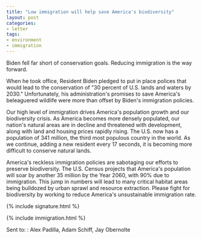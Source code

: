 ```yaml
---
title: "Low immigration will help save America's biodiversity"
layout: post
categories:
- letter
tags:
- environment
- immigration
---
```


Biden fell far short of conservation goals. Reducing immigration is the way forward.

When he took office, Resident Biden pledged to put in place polices that would lead to the conservation of "30 percent of U.S. lands and waters by 2030." Unfortunately, his administration's promises to save America's beleaguered wildlife were more than offset by Biden's immigration policies.
 
Our high level of immigration drives America's population growth and our biodiversity crisis. As America becomes more densely populated, our nation's natural areas are in decline and threatened with development, along with land and housing prices rapidly rising. The U.S. now has a population of 341 million, the third most populous country in the world. As we continue, adding a new resident every 17 seconds, it is becoming more difficult to conserve natural lands. 

America's reckless immigration policies are sabotaging our efforts to preserve biodiversity. The U.S. Census projects that America's population will soar by another 35 million by the Year 2060, with 90% due to immigration. This jump in numbers will lead to many critical habitat areas being bulldozed by urban sprawl and resource extraction. Please fight for biodiversity by working to reduce America's unsustainable immigration rate.

{% include signature.html %}

{% include immigration.html %}

Sent to:
: Alex Padilla, Adam Schiff, Jay Obernolte
